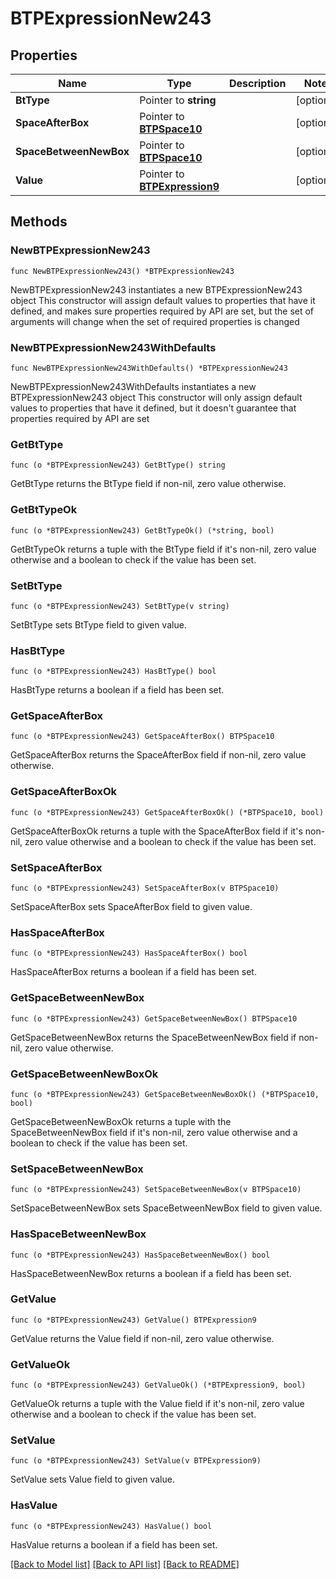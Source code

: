 # BTPExpressionNew243

## Properties

Name | Type | Description | Notes
------------ | ------------- | ------------- | -------------
**BtType** | Pointer to **string** |  | [optional] 
**SpaceAfterBox** | Pointer to [**BTPSpace10**](BTPSpace10.md) |  | [optional] 
**SpaceBetweenNewBox** | Pointer to [**BTPSpace10**](BTPSpace10.md) |  | [optional] 
**Value** | Pointer to [**BTPExpression9**](BTPExpression9.md) |  | [optional] 

## Methods

### NewBTPExpressionNew243

`func NewBTPExpressionNew243() *BTPExpressionNew243`

NewBTPExpressionNew243 instantiates a new BTPExpressionNew243 object
This constructor will assign default values to properties that have it defined,
and makes sure properties required by API are set, but the set of arguments
will change when the set of required properties is changed

### NewBTPExpressionNew243WithDefaults

`func NewBTPExpressionNew243WithDefaults() *BTPExpressionNew243`

NewBTPExpressionNew243WithDefaults instantiates a new BTPExpressionNew243 object
This constructor will only assign default values to properties that have it defined,
but it doesn't guarantee that properties required by API are set

### GetBtType

`func (o *BTPExpressionNew243) GetBtType() string`

GetBtType returns the BtType field if non-nil, zero value otherwise.

### GetBtTypeOk

`func (o *BTPExpressionNew243) GetBtTypeOk() (*string, bool)`

GetBtTypeOk returns a tuple with the BtType field if it's non-nil, zero value otherwise
and a boolean to check if the value has been set.

### SetBtType

`func (o *BTPExpressionNew243) SetBtType(v string)`

SetBtType sets BtType field to given value.

### HasBtType

`func (o *BTPExpressionNew243) HasBtType() bool`

HasBtType returns a boolean if a field has been set.

### GetSpaceAfterBox

`func (o *BTPExpressionNew243) GetSpaceAfterBox() BTPSpace10`

GetSpaceAfterBox returns the SpaceAfterBox field if non-nil, zero value otherwise.

### GetSpaceAfterBoxOk

`func (o *BTPExpressionNew243) GetSpaceAfterBoxOk() (*BTPSpace10, bool)`

GetSpaceAfterBoxOk returns a tuple with the SpaceAfterBox field if it's non-nil, zero value otherwise
and a boolean to check if the value has been set.

### SetSpaceAfterBox

`func (o *BTPExpressionNew243) SetSpaceAfterBox(v BTPSpace10)`

SetSpaceAfterBox sets SpaceAfterBox field to given value.

### HasSpaceAfterBox

`func (o *BTPExpressionNew243) HasSpaceAfterBox() bool`

HasSpaceAfterBox returns a boolean if a field has been set.

### GetSpaceBetweenNewBox

`func (o *BTPExpressionNew243) GetSpaceBetweenNewBox() BTPSpace10`

GetSpaceBetweenNewBox returns the SpaceBetweenNewBox field if non-nil, zero value otherwise.

### GetSpaceBetweenNewBoxOk

`func (o *BTPExpressionNew243) GetSpaceBetweenNewBoxOk() (*BTPSpace10, bool)`

GetSpaceBetweenNewBoxOk returns a tuple with the SpaceBetweenNewBox field if it's non-nil, zero value otherwise
and a boolean to check if the value has been set.

### SetSpaceBetweenNewBox

`func (o *BTPExpressionNew243) SetSpaceBetweenNewBox(v BTPSpace10)`

SetSpaceBetweenNewBox sets SpaceBetweenNewBox field to given value.

### HasSpaceBetweenNewBox

`func (o *BTPExpressionNew243) HasSpaceBetweenNewBox() bool`

HasSpaceBetweenNewBox returns a boolean if a field has been set.

### GetValue

`func (o *BTPExpressionNew243) GetValue() BTPExpression9`

GetValue returns the Value field if non-nil, zero value otherwise.

### GetValueOk

`func (o *BTPExpressionNew243) GetValueOk() (*BTPExpression9, bool)`

GetValueOk returns a tuple with the Value field if it's non-nil, zero value otherwise
and a boolean to check if the value has been set.

### SetValue

`func (o *BTPExpressionNew243) SetValue(v BTPExpression9)`

SetValue sets Value field to given value.

### HasValue

`func (o *BTPExpressionNew243) HasValue() bool`

HasValue returns a boolean if a field has been set.


[[Back to Model list]](../README.md#documentation-for-models) [[Back to API list]](../README.md#documentation-for-api-endpoints) [[Back to README]](../README.md)


